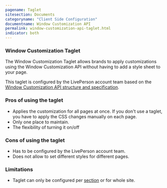 ```yaml
---
pagename: Taglet
sitesection: Documents
categoryname: "Client Side Configuration"
documentname: Window Customization API
permalink: window-customization-api-taglet.html
indicator: both
---
```

### Window Customization Taglet

The Window Customization Taglet allows brands to apply customizations using the Window Customization API without having to add a style sheet to your page.

This taglet is configured by the LivePerson account team based on the [Window Customization API structure and specification](window-customization-api-quick-start.html).

### Pros of using the taglet

* Applies the customization for all pages at once. If you don't use a taglet, you have to apply the CSS changes manually on each page.
* Only one place to maintain.
* The flexibility of turning it on/off

### Cons of using the taglet

* Has to be configured by the LivePerson account team.
* Does not allow to set different styles for different pages.

### Limitations

* Taglet can only be configured per [section](engagement-attributes-types-of-engagement-attributes.html#section) or for whole site.